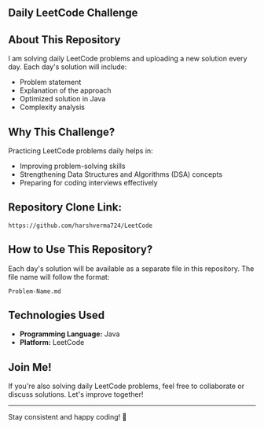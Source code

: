 ## Daily LeetCode Challenge

## About This Repository

I am solving daily LeetCode problems and uploading a new solution every day. Each day's solution will include:
- Problem statement
- Explanation of the approach
- Optimized solution in Java
- Complexity analysis

## Why This Challenge?
Practicing LeetCode problems daily helps in:
- Improving problem-solving skills
- Strengthening Data Structures and Algorithms (DSA) concepts
- Preparing for coding interviews effectively

## Repository Clone Link:

```
https://github.com/harshverma724/LeetCode
```

## How to Use This Repository?
Each day's solution will be available as a separate file in this repository. The file name will follow the format:

```
Problem-Name.md
```

## Technologies Used
- **Programming Language:** Java
- **Platform:** LeetCode

## Join Me!
If you're also solving daily LeetCode problems, feel free to collaborate or discuss solutions. Let's improve together!

---

Stay consistent and happy coding! 🚀
